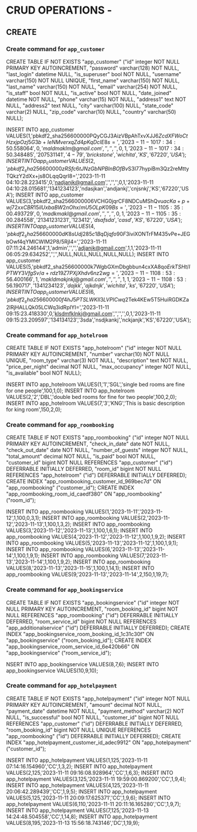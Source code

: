 # CRUD OPERATIONS -

## CREATE

### Create command for `app_customer`
CREATE TABLE IF NOT EXISTS "app_customer" ("id" integer NOT NULL PRIMARY KEY AUTOINCREMENT, "password" varchar(128) NOT NULL, "last_login" datetime NULL, "is_superuser" bool NOT NULL, "username" varchar(150) NOT NULL UNIQUE, "first_name" varchar(150) NOT NULL, "last_name" varchar(150) NOT NULL, "email" varchar(254) NOT NULL, "is_staff" bool NOT NULL, "is_active" bool NOT NULL, "date_joined" datetime NOT NULL, "phone" varchar(15) NOT NULL, "address1" text NOT NULL, "address2" text NULL, "city" varchar(100) NULL, "state_code" varchar(2) NULL, "zip_code" varchar(10) NULL, "country" varchar(50) NULL);

INSERT INTO app_customer VALUES(1,'pbkdf2_sha256$600000$PQyCGJ3AizVBpAhTxvXJJ6$ZcdXFWoCtHzxjpOzj5G3b+IeNMverxqZd4pKqDcIE8s=','2023-11-10 17:34:50.558064',0,'maldmaklm@gmail.com','','','',0,1,'2023-11-10 17:34:50.348485','207531141','4-79','brickstone','wichita','KS','67220','USA');
INSERT INTO app_customer VALUES(2,'pbkdf2_sha256$600000$zRSfc6tJNzGbNPBInBOfBv$S3I77hypiBm3Qz2reMttyTQkzY2dXx+js8OLqqQqrI8=','2023-11-11 04:10:28.223415',0,'nadjanjk@gmail.com','','','',0,1,'2023-11-11 04:10:28.015681','1341234123','ndasjkan','andjankj','cnjsnkj','KS','67220','USA');
INSERT INTO app_customer VALUES(3,'pbkdf2_sha256$600000$6VCHG0jqrCF8NDCuMShQvu$acKa+p+wj72xxCBR15ilUxbaBW2nOhx/mU5OLpK09Bs=','2023-11-11 05:35:00.493729',0,'madkmakl@gmail.com','','','',0,1,'2023-11-11 05:35:00.284558','21341231231','123412','dsafsda','casd','KS','67220','USA');
INSERT INTO app_customer VALUES(4,'pbkdf2_sha256$600000$dK8sUdj285c1BqDjqfo90F$3iviXONTrFM435vPe+JEGbOwf4qYMlCWIM2P8/5RjI4=','2023-11-11 07:11:24.246144',1,'admin','','','adjanjk@gmail.com',1,1,'2023-11-11 06:05:29.634252','','',NULL,NULL,NULL,NULL,NULL);
INSERT INTO app_customer VALUES(5,'pbkdf2_sha256$600000$k7WgbGXmDbgbbun4cxXA8q$oErkTSHt/IPTWY3VfgSv/a+rdz19Z7PXjXhdv6nz2wg=','2023-11-11 08:53:56.400166',1,'makldmakjnkj@gmail.com','','','',1,1,'2023-11-11 08:53:56.190717','1341234123','dajkk','ajkdnjk','wichita','ks','67220','USA');
INSERT INTO app_customer VALUES(6,'pbkdf2_sha256$600000$f4hJ5PTSLWKIl3LVPICwq2$Tek4KEw5T5HuiRGDKZa2lRjHALLQk05LCWq3idRpIYI=','2023-11-11 09:15:23.418330',0,'klsdmfklnkj@gmail.com','','','',0,1,'2023-11-11 09:15:23.209597','134134123','3sda','nsdjkankj','nckjanjk','KS','67220','USA');

### Create command for `app_hotelroom`
CREATE TABLE IF NOT EXISTS "app_hotelroom" ("id" integer NOT NULL PRIMARY KEY AUTOINCREMENT, "number" varchar(10) NOT NULL UNIQUE, "room_type" varchar(3) NOT NULL, "description" text NOT NULL, "price_per_night" decimal NOT NULL, "max_occupancy" integer NOT NULL, "is_available" bool NOT NULL);

INSERT INTO app_hotelroom VALUES(1,'1','SGL','single bed rooms are fine for one people',100,1,0);
INSERT INTO app_hotelroom VALUES(2,'2','DBL','double bed rooms for fine for two people',100,2,0);
INSERT INTO app_hotelroom VALUES(7,'3','KNG','This is basic description for king room',150,2,0);

### Create command for `app_roombooking`
CREATE TABLE IF NOT EXISTS "app_roombooking" ("id" integer NOT NULL PRIMARY KEY AUTOINCREMENT, "check_in_date" date NOT NULL, "check_out_date" date NOT NULL, "number_of_guests" integer NOT NULL, "total_amount" decimal NOT NULL, "is_paid" bool NOT NULL, "customer_id" bigint NOT NULL REFERENCES "app_customer" ("id") DEFERRABLE INITIALLY DEFERRED, "room_id" bigint NOT NULL REFERENCES "app_hotelroom" ("id") DEFERRABLE INITIALLY DEFERRED);
CREATE INDEX "app_roombooking_customer_id_969bec7d" ON "app_roombooking" ("customer_id");
CREATE INDEX "app_roombooking_room_id_caedf380" ON "app_roombooking" ("room_id");

INSERT INTO app_roombooking VALUES(1,'2023-11-11','2023-11-12',1,100,0,3,1);
INSERT INTO app_roombooking VALUES(2,'2023-11-12','2023-11-13',1,100,1,3,2);
INSERT INTO app_roombooking VALUES(3,'2023-11-12','2023-11-13',1,100,1,6,1);
INSERT INTO app_roombooking VALUES(4,'2023-11-12','2023-11-12',1,100,1,9,2);
INSERT INTO app_roombooking VALUES(5,'2023-11-13','2023-11-12',1,100,1,9,1);
INSERT INTO app_roombooking VALUES(6,'2023-11-13','2023-11-14',1,100,1,9,1);
INSERT INTO app_roombooking VALUES(7,'2023-11-13','2023-11-14',1,100,1,9,2);
INSERT INTO app_roombooking VALUES(8,'2023-11-13','2023-11-15',1,100,1,14,1);
INSERT INTO app_roombooking VALUES(9,'2023-11-13','2023-11-14',2,150,1,19,7);

### Create command for `app_bookingservice`
CREATE TABLE IF NOT EXISTS "app_bookingservice" ("id" integer NOT NULL PRIMARY KEY AUTOINCREMENT, "room_booking_id" bigint NOT NULL REFERENCES "app_roombooking" ("id") DEFERRABLE INITIALLY DEFERRED, "room_service_id" bigint NOT NULL REFERENCES "app_additionalservice" ("id") DEFERRABLE INITIALLY DEFERRED);
CREATE INDEX "app_bookingservice_room_booking_id_1c31c30f" ON "app_bookingservice" ("room_booking_id");
CREATE INDEX "app_bookingservice_room_service_id_6e420b66" ON "app_bookingservice" ("room_service_id");

NSERT INTO app_bookingservice VALUES(8,7,6);
INSERT INTO app_bookingservice VALUES(10,9,10);

### Create command for `app_hotelpayment`
CREATE TABLE IF NOT EXISTS "app_hotelpayment" ("id" integer NOT NULL PRIMARY KEY AUTOINCREMENT, "amount" decimal NOT NULL, "payment_date" datetime NOT NULL, "payment_method" varchar(2) NOT NULL, "is_successful" bool NOT NULL, "customer_id" bigint NOT NULL REFERENCES "app_customer" ("id") DEFERRABLE INITIALLY DEFERRED, "room_booking_id" bigint NOT NULL UNIQUE REFERENCES "app_roombooking" ("id") DEFERRABLE INITIALLY DEFERRED);
CREATE INDEX "app_hotelpayment_customer_id_adec9912" ON "app_hotelpayment" ("customer_id");

INSERT INTO app_hotelpayment VALUES(1,125,'2023-11-11 07:14:16.154960','CC',1,3,2);
INSERT INTO app_hotelpayment VALUES(2,125,'2023-11-11 09:16:08.928964','CC',1,6,3);
INSERT INTO app_hotelpayment VALUES(3,125,'2023-11-11 19:59:00.869200','CC',1,9,4);
INSERT INTO app_hotelpayment VALUES(4,125,'2023-11-11 20:06:42.289439','CC',1,9,5);
INSERT INTO app_hotelpayment VALUES(5,125,'2023-11-11 20:09:17.625371','CC',1,9,6);
INSERT INTO app_hotelpayment VALUES(6,110,'2023-11-11 20:11:16.165280','CC',1,9,7);
INSERT INTO app_hotelpayment VALUES(7,125,'2023-11-13 14:24:48.504558','CC',1,14,8);
INSERT INTO app_hotelpayment VALUES(8,195,'2023-11-13 15:56:18.743146','DC',1,19,9);

